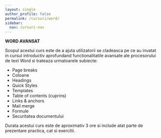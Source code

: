 ```yaml
---
layout: single
author_profile: false
permalink: /cursuri/word/
sidebar:
  nav: cursuri-nav
---
```

**WORD AVANSAT**

Scopul acestui curs este de a ajuta utilizatorii se cladeasca pe ce au invatat in cursul introductiv aprofundand functionalitatile avansate ale procesorului de text Word si trateaza urmatoarele subiecte:
* Page breaks
* Coloane
* Headings
* Quick Styles
* Templates
* Table of contents (cuprins)
* Links & anchors
* Mail merge
* Formule
* Securitatea documentului 

Durata acestui curs este de aproximativ 3 ore si include atat parte de prezentare practica, cat si exercitii. 

